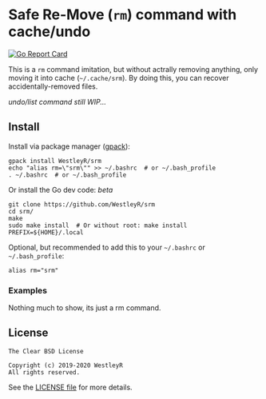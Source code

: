 # Safe Re-Move (`rm`) command with cache/undo

[![Go Report Card](https://goreportcard.com/badge/github.com/WestleyR/srm)](https://goreportcard.com/report/github.com/WestleyR/srm)

This is a `rm` command imitation, but without actrally removing anything, only
moving it into cache (`~/.cache/srm`). By doing this, you can recover
accidentally-removed files.

_undo/list command still WIP..._

## Install

Install via package manager ([gpack](https://github.com/WestleyR/gpack)):

```
gpack install WestleyR/srm
echo "alias rm=\"srm\"" >> ~/.bashrc  # or ~/.bash_profile
. ~/.bashrc  # or ~/.bash_profile
```

Or install the Go dev code: _beta_

```
git clone https://github.com/WestleyR/srm
cd srm/
make
sudo make install  # Or without root: make install PREFIX=${HOME}/.local
```

Optional, but recommended to add this to your `~/.bashrc` or `~/.bash_profile`:

```
alias rm="srm"
```

### Examples

Nothing much to show, its just a rm command.

## License

```
The Clear BSD License

Copyright (c) 2019-2020 WestleyR
All rights reserved.
```

See the [LICENSE file](LICENSE)
for more details.

<br>

